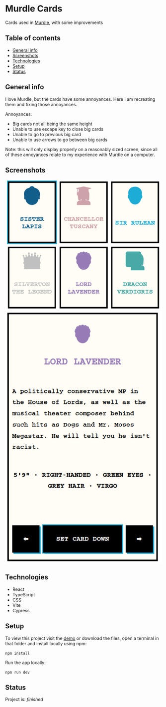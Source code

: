 # Murdle Cards

Cards used in [Murdle](https://gtkmysteries.com/murdle/), with some improvements

## Table of contents

- [General info](#general-info)
- [Screenshots](#screenshots)
- [Technologies](#technologies)
- [Setup](#setup)
- [Status](#status)

## General info

I love Murdle, but the cards have some annoyances. Here I am recreating them and fixing those annoyances.

Annoyances:

- Big cards not all being the same height
- Unable to use escape key to close big cards
- Unable to go to previous big card
- Unable to use arrows to go between big cards

Note: this will only display properly on a reasonably sized screen, since all of these annoyances relate to my experience with Murdle on a computer.

## Screenshots

![Screenshot](screenshot-small-cards.png)
![Screenshot](screenshot-big-card.png)

## Technologies

- React
- TypeScript
- CSS
- Vite
- Cypress

## Setup

To view this project visit the [demo](https://murdle-cards.pages.dev/) or download the files, open a terminal in that folder and install locally using npm:

```
npm install
```

Run the app locally:

```
npm run dev
```

## Status

Project is: _finished_
